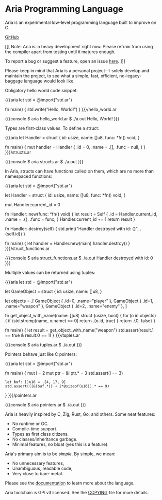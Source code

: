 # Aria Programming Language

Aria is an experimental low-level programming language built to improve on C. 

<a class="button extern-link" href="https://github.com/shkhuz/aria">GitHub</a>

[[[
Note: Aria is in heavy development right now. Please refrain from using the 
compiler apart from testing until it matures enough.

To report a bug or suggest a feature, open an issue <a class="extern-link" href="https://github.com/shkhuz/aria/issues">here</a>.
]]]

Please keep in mind that Aria is a personal project—I solely develop and 
maintain the project, to see what a simple, fast, efficient, no-legacy-baggage 
language would look like.

Obligatory hello world code snippet:

{{{aria
let std = @import("std.ar")

fn main() {
    std.write("Hello, World!")
}
}}}/hello_world.ar

{{{console
$ aria hello_world.ar
$ ./a.out
Hello, World!
}}}

Types are first-class values. To define a struct:

{{{aria
let Handler = struct {
    id: usize,
    name: []u8,
    func: *fn() void,
}

fn main() {
    mut handler = Handler { 
        .id = 0, 
        .name = .[], 
        .func = null, 
    }
}
}}}/structs.ar

{{{console
$ aria structs.ar
$ ./a.out
}}}

In Aria, structs can have functions called on them, which are no more than
namespaced functions:

{{{aria
let std = @import("std.ar")

let Handler = struct {
    id: usize,
    name: []u8,
    func: *fn() void,
}

mut Handler::current_id = 0

fn Handler::new(func: *fn() void) {
    let result = Self { 
        .id = Handler.current_id, 
        .name = .{}, 
        .func = func, 
    }
    Handler.current_id += 1
    return result
}

fn Handler::destroy(self) {
    std.print("Handler destroyed with id: {}", .{self.id})
}

fn main() {
    let handler = Handler.new(main)
    handler.destroy()
}
}}}/struct_functions.ar

{{{console
$ aria struct_functions.ar
$ ./a.out
Handler destroyed with id: 0
}}}

Multiple values can be returned using tuples:

{{{aria
let std = @import("std.ar")

let GameObject = struct {
    id: usize,
    name: []u8,
}

let objects = .[
    GameObject { .id=0, .name="player" },
    GameObject { .id=1, .name="weapon" },
    GameObject { .id=2, .name="enemy" },
]

fn get_object_with_name(name: []u8) struct {usize, bool} {
    for (o in objects) {
        if (std.strcmp(name, o.name) == 0) 
            return .{o.id, true}
    }
    return .{0, false}
}

fn main() {
    let result = get_object_with_name("weapon")
    std.assert(result.1 == true & result.0 == 1)
}
}}}/tuples.ar

{{{console
$ aria tuples.ar
$ ./a.out
}}}

Pointers behave just like C pointers:

{{{aria
let std = @import("std.ar")

fn main() {
    mut i = 2
    mut ptr = &i
    ptr.* = 3
    std.assert(i == 3)

    let buf: []u16 = .[4, 17, 9]
    std.assert(((&(buf.*)) + 2*@sizeof(u16)).* == 9)
}
}}}/pointers.ar

{{{console
$ aria pointers.ar
$ ./a.out
}}}

Aria is heavily inspired by C, Zig, Rust, Go, and others. Some neat features:

- No runtime or GC.
- Compile-time support.
- Types as first class citizens.
- No classes/inheritance garbage.
- Minimal features, no bloat (yes this is a feature).

Aria's primary aim is to be _simple_. By simple, we mean:

- No unnecessary features,
- Unambiguous, readable code,
- Very close to bare-metal.

Please see the [documentation](doc) to learn more about the language.

Aria toolchain is GPLv3 licensed. See the <a class="extern-link" href="https://github.com/shkhuz/aria/blob/master/COPYING">COPYING</a> file for more details.
